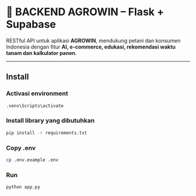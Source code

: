 # 🌱 BACKEND AGROWIN – Flask + Supabase

RESTful API untuk aplikasi **AGROWIN**, mendukung petani dan konsumen Indonesia dengan fitur **AI, e-commerce, edukasi, rekomendasi waktu tanam dan kalkulator panen**.

---

## Install

### Activasi  environment
```bash
.venv\Scripts\activate
```

### Install library yang dibutuhkan
```bash
pip install -r requirements.txt
```

### Copy .env
```bash
cp .env.example .env
```

### Run
```bash
python app.py
```